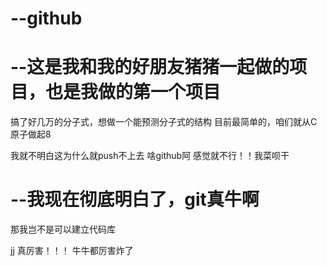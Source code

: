 # --github
# --这是我和我的好朋友猪猪一起做的项目，也是我做的第一个项目
搞了好几万的分子式，想做一个能预测分子式的结构
目前最简单的，咱们就从C原子做起8





我就不明白这为什么就push不上去
啥github阿
感觉就不行！！我菜呗干


# --我现在彻底明白了，git真牛啊
那我岂不是可以建立代码库


jj 真厉害！！！
牛牛都厉害炸了
